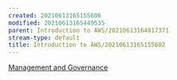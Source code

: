 ```yaml
---
created: 20210613165155606
modified: 20210613165449535
parent: Introduction to AWS/20210613164817371
stream-type: default
title: Introduction to AWS/20210613165155602
---
```

<a href="#Management%20and%20Governance" class="tc-tiddlylink tc-tiddlylink-missing">Management and Governance</a>
